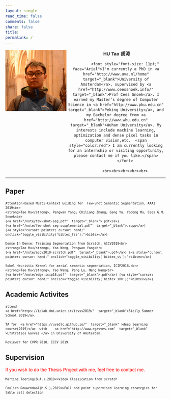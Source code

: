 ```yaml
---
layout: single
read_time: false
comments: false
share: false
title: 
permalink: /
---
```




<div>
<div style="float:left;width:38%">
<img src="/assets/images/avatar.jpg"
                  border="0">
</div>

<div style="text-align:center" style="float:left;width:60%"> 
<font style="font-size: 11pt;" face="Arial"><b>&nbsp;HU Tao <span
                  lang="zh-cn">胡涛</span></b></font><br>                 
           
            
            <font style="font-size: 11pt;" face="Arial">I'm currently a PhD in <a href="http://www.uva.nl/home" target="_blank">University of Amsterdam</a>, supervised by <a href="http://www.ceessnoek.info/" target="_blank">Prof Cees Snoek</a>. I earned my Master’s degree of Computer Science in <a href="http://www.pku.edu.cn" target="_blank">Peking University</a>, and my Bachelor degree from <a href="http://www.whu.edu.cn" target="_blank">Wuhan University</a>. My interests include machine learning, optimization and dense pixel tasks in computer vision,etc.  <span style="color:red"> I am currently looking for an internship or visiting opportunity, please contact me if you like.</span>
            </font>
            
            <br><br><br><br><br>
 </div>
</div>
 <div class="clearfix"> </div>
 

---
<!--
<span style="color:red">News:</span> 2018 Our team ranks 2th in <a href="https://project.inria.fr/aerialimagelabeling/leaderboard/"  target="_blank" style="color:gray">Inria Aerial Image Labeling Benchmark</a>

## news
> One paper is submitted to ICCV!
-->


##  Paper


>  <small>
    Attention-based Multi-Context Guiding for  Few-Shot Semantic Segmentation, AAAI 2019<br>
    <strong>Tao Hu</strong>, Pengwan Yang, Chiliang Zhang, Gang Yu, Yadong Mu, Cees G.M. Snoek<br>
    (<a href="/note/few-shot-seg.pdf"  target="_blank">.pdf</a>)
    (<a href="/note/few-shot-seg-supplemental.pdf"  target="_blank">.supp</a>)
    (<a style="cursor: pointer; cursor: hand;" onclick="toggle_visibility('bibtex_fss');">bibtex</a>)
</small>
<div id="bibtex_fss" style="display:none;">
<small><div class="highlighter-rouge"><pre class="highlight">
<code>@article{tao2018fss,
  title={Attention-based Multi-Context Guiding for Few-Shot Semantic Segmentation},
  author={Tao Hu and Pengwan Yang and Chiliang Zhang and Gang Yu and Yadong Mu and Cees Snoek},
  booktitle=AAAI,
  year={2019}
}
</code></pre></div></small>
</div>






>  <small>
    Dense In Dense: Training Segmentation from Scratch, ACCV2018<br>
    <strong>Tao Hu</strong>, Yao Wang, Pengwan Yang<br>
    (<a href="/note/accv2018-scratch.pdf"  target="_blank">.pdf</a>) (<a style="cursor: pointer; cursor: hand;" onclick="toggle_visibility('bibtex_ss');">bibtex</a>)
</small>

<div id="bibtex_ss" style="display:none;">
<small><div class="highlighter-rouge"><pre class="highlight">
<code>@article{tao2018ss,
  title={Dense In Dense: Training Segmentation from Scratch},
  author={Tao Hu and Yao Wang and Pengwan Yang},
  booktitle=ACCV,
  year={2018}
}
</code></pre></div></small>
</div>







>  <small>
    Sobel Heuristic Kernel for aerial semantic segmentation, ICIP2018.<br>
    <strong>Tao Hu</strong>, Yao Wang, Peng Lu, Heng Wang<br>
    (<a href="/note/edge-icip18.pdf"  target="_blank">.pdf</a>) (<a style="cursor: pointer; cursor: hand;" onclick="toggle_visibility('bibtex_shk');">bibtex</a>)
</small>

<div id="bibtex_shk" style="display:none;">
<small><div class="highlighter-rouge"><pre class="highlight">
<code>@article{tao2018shk,
  title={Sobel Heuristic Kernel for aerial semantic segmentation},
  author={Tao Hu and Yao Wang and Peng Lu and Heng Wang},
  booktitle=ICIP,
  year={2018}
}
</code></pre></div></small>
</div>


##  Academic Activites

>  <small>
  	attend 
    <a href="https://iplab.dmi.unict.it/icvss2019/"  target="_blank">Sicily Summer School 2019</a>.
</small>


>  <small>
	TA for  <a href="https://uvadlc.github.io/"  target="_blank" >deep learning course(2019)</a>  with    <a href="http://www.egavves.com"  target="_blank" >Efstratios Gavves </a> in University of Amsterdam.
</small>

>  <small>
	Reviewer for CVPR 2018, ICCV 2019.
</small>


##  Supervision

<font style="font-size: 11pt;" face="Arial"><span style="color:red"> If you wish to do the Thesis Project with me, feel free to contact me.</span></font>


>  <small>
  	Martine Toering(B.A.),2019=>Video Classication from scratch
</small>

>  <small>
  	Paulien Rouwendaal(M.S.),2019=>Full and point supervised learning strategies for table cell detection
</small>





<!--
> <small>
    Incremental Segmentation on Private Data without Catastrophic Forgetting, ACCV submission<br>
    (<a href="/note/incremental-seg-privacy.pdf"  target="_blank">.pdf</a>)
</small>


>  <small>
    Devils In Semantic Segmentation, Technical Report.<br>
    (<a href="/note/devil-icip18.pdf"  target="_blank">.pdf</a>)
</small>


>  <small>
    Hard Sample Mining Loss for Human Pose Estimation, Technical Report<br>
    (<a href="/note/pose-estimation.pdf"  target="_blank">.pdf</a>)
</small>

> <small>
    A Overview About Image Segmentation<br>
    (<a href="/note/overview_over_image_segmentation_report.pdf"  target="_blank">Technical Report</a>)
</small>

-->





<!--
##  Open Source

>  <small>
    Contributor of 
    <a href="https://github.com/ppwwyyxx/tensorpack"  target="_blank">Tensorpack(A Neural Net Training Interface on TensorFlow)</a>
</small>

>  <small>
    Contributor of 
    <a href="https://github.com/apache/incubator-mxnet"  target="_blank" >Mxnet</a>
</small>


##  Notes

> <small>
    Paper Summary<br>
    (<a href="/note/no_coding_farmer.pdf"  target="_blank">.pdf</a>)
</small>

> <small>
    Stochastic Method in Optimization(lecture note in Chinese)<br>
    (<a href="/note/sto.pdf"  target="_blank" >.pdf</a>)
</small>


## Course Project

> <small>
    Gradient Method Technical Report<br>
    (<a href="/note/gradient_method_technical_report.pdf"  target="_blank" >.pdf</a>)
</small>




> <small>
    Basic Persuit<br>
    (<a href="/note/bp.pdf"  target="_blank" >.pdf</a>)
</small>

> <small>
    Deep Learning Technical Report<br>
    (<a href="/note/deep_learning_technical_report.pdf"  target="_blank" >.pdf</a>)
</small>

> <small>
    Algorithms for Big Data Analysis Homework: 
    <a href="/note/hw1.pdf"  target="_blank" >hw1</a>,
    <a href="/note/hw2.pdf"  target="_blank" >hw2</a>,
    <a href="/note/hw3.pdf"  target="_blank" >hw3</a>,
    <a href="/note/hw4.pdf"  target="_blank" >hw4</a>,
    <a href="/note/final_project.pdf"  target="_blank" >final project</a>
</small>
-->

<script type="text/javascript" id="clustrmaps" src="//cdn.clustrmaps.com/map_v2.js?d=21CLf19jYJsPiUe2kjErKACvUCh1zZ2lnWcRCsPJRa4&cl=ffffff&w=a"></script>

<script type="text/javascript">
   function toggle_visibility(block_id) {
       var e = document.getElementById(block_id);
       if(e.style.display == 'block')
          e.style.display = 'none';
       else
          e.style.display = 'block';
   }
</script>	
    




